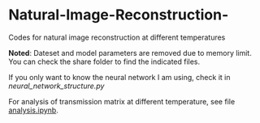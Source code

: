 # Natural-Image-Reconstruction-

Codes for natural image reconstruction at different temperatures

**Noted**: Dateset and model parameters are removed due to memory limit. You can check the share folder to find the indicated files.

If you only want to know the neural network I am using, check it in *neural_network_structure.py*

For analysis of transmission matrix at different temperature, see file [analysis.ipynb](matrix\analysis.ipynb).